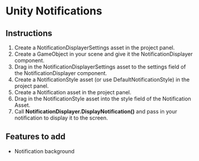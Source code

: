 # Unity Notifications

## Instructions

1. Create a NotificationDisplayerSettings asset in the project panel.
2. Create a GameObject in your scene and give it the NotificationDisplayer component.
2. Drag in the NotificationDisplayerSettings asset to the settings field of the NotificationDisplayer component.
3. Create a NotificationStyle asset (or use DefaultNotificationStyle) in the project panel.
4. Create a Notification asset in the project panel.
5. Drag in the NotificationStyle asset into the style field of the Notification Asset.
6. Call <b>NotificationDisplayer.DisplayNotification()</b> and pass in your notification to display it to the screen.

## Features to add

* Notification background
